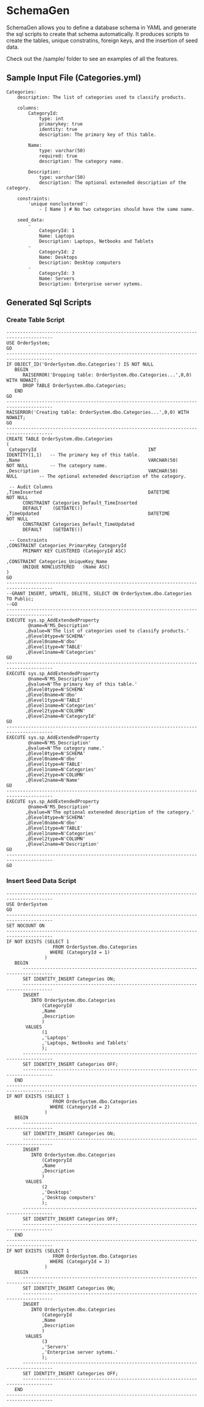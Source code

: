 SchemaGen
=========
SchemaGen allows you to define a database schema in YAML and generate the sql scripts to create that schema automatically. It produces scripts to create the tables, unique constratins, foreign keys, and the insertion of seed data.

Check out the /sample/ folder to see an examples of all the features.

Sample Input File (Categories.yml)
----------------------------------

	Categories:
	    description: The list of categories used to classify products.
	    
	    columns:
	        CategoryId:
	            type: int
	            primarykey: true
	            identity: true
	            description: The primary key of this table.
	        
	        Name:
	            type: varchar(50)
	            required: true
	            description: The category name.
	        
	        Description:
	            type: varchar(50)
	            description: The optional exteneded description of the category.
	        
	    constraints:
	        'unique nonclustered':
	            - [ Name ] # No two categories should have the same name.
	    
	    seed_data:
	        -
	            CategoryId: 1
	            Name: Laptops
	            Description: Laptops, Netbooks and Tablets
	        -
	            CategoryId: 2
	            Name: Desktops
	            Description: Desktop computers
	        -
	            CategoryId: 3
	            Name: Servers
	            Description: Enterprise server sytems.

           
Generated Sql Scripts
----------------------

### Create Table Script

	---------------------------------------------------------------------------------------
	USE OrderSystem;
	GO
	---------------------------------------------------------------------------------------
	IF OBJECT_ID('OrderSystem.dbo.Categories') IS NOT NULL
	   BEGIN
	      RAISERROR('Dropping table: OrderSystem.dbo.Categories...',0,0) WITH NOWAIT;
	      DROP TABLE OrderSystem.dbo.Categories;
	   END
	GO
	---------------------------------------------------------------------------------------
	RAISERROR('Creating table: OrderSystem.dbo.Categories...',0,0) WITH NOWAIT;
	GO
	---------------------------------------------------------------------------------------
	CREATE TABLE OrderSystem.dbo.Categories
	(
	 CategoryId                                         INT             IDENTITY(1,1)   -- The primary key of this table.
	,Name                                               VARCHAR(50)     NOT NULL        -- The category name.
	,Description                                        VARCHAR(50)         NULL        -- The optional exteneded description of the category.
		
	 -- Audit Columns
	,TimeInserted                                       DATETIME        NOT NULL
	      CONSTRAINT Categories_Default_TimeInserted  
	      DEFAULT    (GETDATE())
	,TimeUpdated                                        DATETIME        NOT NULL
	      CONSTRAINT Categories_Default_TimeUpdated
	      DEFAULT    (GETDATE())
		
	 -- Constraints
	,CONSTRAINT Categories_PrimaryKey_CategoryId
	      PRIMARY KEY CLUSTERED (CategoryId ASC)
	
	,CONSTRAINT Categories_UniqueKey_Name 
	      UNIQUE NONCLUSTERED   (Name ASC)
	)
	GO
	---------------------------------------------------------------------------------------
	--GRANT INSERT, UPDATE, DELETE, SELECT ON OrderSystem.dbo.Categories TO Public;
	--GO
	---------------------------------------------------------------------------------------
	EXECUTE sys.sp_AddExtendedProperty 
	        @name=N'MS_Description'
	       ,@value=N'The list of categories used to classify products.'
	       ,@level0type=N'SCHEMA'
	       ,@level0name=N'dbo'
	       ,@level1type=N'TABLE'
	       ,@level1name=N'Categories'
	GO
	---------------------------------------------------------------------------------------
	EXECUTE sys.sp_AddExtendedProperty 
	        @name=N'MS_Description'
	       ,@value=N'The primary key of this table.'
	       ,@level0type=N'SCHEMA'
	       ,@level0name=N'dbo'
	       ,@level1type=N'TABLE'
	       ,@level1name=N'Categories'
	       ,@level2type=N'COLUMN'
	       ,@level2name=N'CategoryId'
	GO
	---------------------------------------------------------------------------------------
	EXECUTE sys.sp_AddExtendedProperty 
	        @name=N'MS_Description'
	       ,@value=N'The category name.'
	       ,@level0type=N'SCHEMA'
	       ,@level0name=N'dbo'
	       ,@level1type=N'TABLE'
	       ,@level1name=N'Categories'
	       ,@level2type=N'COLUMN'
	       ,@level2name=N'Name'
	GO
	---------------------------------------------------------------------------------------
	EXECUTE sys.sp_AddExtendedProperty 
	        @name=N'MS_Description'
	       ,@value=N'The optional exteneded description of the category.'
	       ,@level0type=N'SCHEMA'
	       ,@level0name=N'dbo'
	       ,@level1type=N'TABLE'
	       ,@level1name=N'Categories'
	       ,@level2type=N'COLUMN'
	       ,@level2name=N'Description'
	GO
	---------------------------------------------------------------------------------------
	GO


### Insert Seed Data Script

	---------------------------------------------------------------------------------------
	USE OrderSystem
	GO
	---------------------------------------------------------------------------------------
	SET NOCOUNT ON
	---------------------------------------------------------------------------------------
	IF NOT EXISTS (SELECT 1 
	                 FROM OrderSystem.dbo.Categories
	                WHERE (CategoryId = 1)
	              )
	   BEGIN
	      ---------------------------------------------------------------------------------
	      SET IDENTITY_INSERT Categories ON;
	      ---------------------------------------------------------------------------------
	      INSERT 
	         INTO OrderSystem.dbo.Categories
	             (CategoryId
	             ,Name
	             ,Description
	             )
	       VALUES 
	             (1
	             ,'Laptops'
	             ,'Laptops, Netbooks and Tablets'
	             );
	      ---------------------------------------------------------------------------------
	      SET IDENTITY_INSERT Categories OFF;
	      ---------------------------------------------------------------------------------
	   END
	---------------------------------------------------------------------------------------				
	IF NOT EXISTS (SELECT 1 
	                 FROM OrderSystem.dbo.Categories
	                WHERE (CategoryId = 2)
	              )
	   BEGIN
	      ---------------------------------------------------------------------------------
	      SET IDENTITY_INSERT Categories ON;
	      ---------------------------------------------------------------------------------
	      INSERT 
	         INTO OrderSystem.dbo.Categories
	             (CategoryId
	             ,Name
	             ,Description
	             )
	       VALUES 
	             (2
	             ,'Desktops'
	             ,'Desktop computers'
	             );
	      ---------------------------------------------------------------------------------
	      SET IDENTITY_INSERT Categories OFF;
	      ---------------------------------------------------------------------------------
	   END
	---------------------------------------------------------------------------------------				
	IF NOT EXISTS (SELECT 1 
	                 FROM OrderSystem.dbo.Categories
	                WHERE (CategoryId = 3)
	              )
	   BEGIN
	      ---------------------------------------------------------------------------------
	      SET IDENTITY_INSERT Categories ON;
	      ---------------------------------------------------------------------------------
	      INSERT 
	         INTO OrderSystem.dbo.Categories
	             (CategoryId
	             ,Name
	             ,Description
	             )
	       VALUES 
	             (3
	             ,'Servers'
	             ,'Enterprise server sytems.'
	             );
	      ---------------------------------------------------------------------------------
	      SET IDENTITY_INSERT Categories OFF;
	      ---------------------------------------------------------------------------------
	   END
	---------------------------------------------------------------------------------------				